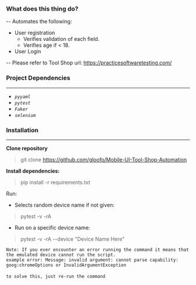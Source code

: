 ### What does this thing do?

-- Automates the following:
- User registration
  - Verifies validation of each field.
  - Verifies age if < 18.
- User Login

-- Please refer to Tool Shop url:
https://practicesoftwaretesting.com/


### Project Dependencies
---------------------

- *`pyyaml`*
- *`pytest`*
- *`Faker`*
- *`selenium`*


### Installation
---------------------
**Clone repository**
> git clone https://github.com/gloofo/Mobile-UI-Tool-Shop-Automation

**Install dependencies:**
> pip install -r requirements.txt

Run:
- Selects random device name if not given:
> pytest -v -rA
- Run on a specific device name:
> pytest -v -rA --device "Device Name Here"

``
Note: If you ever encounter an error running the command
it means that the emulated device cannot run the script.
``\
``example error: Message: invalid argument: cannot parse capability: goog:chromeOptions or InvalidArgumentException``\
\
``to solve this, just re-run the command``
 
